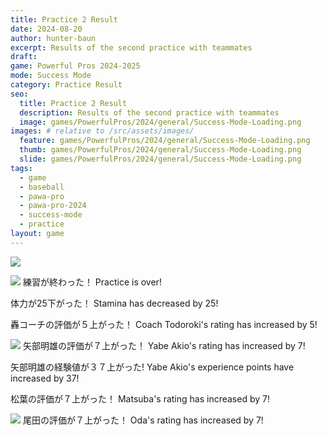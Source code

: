 ```yaml
---
title: Practice 2 Result
date: 2024-08-20
author: hunter-baun
excerpt: Results of the second practice with teammates
draft: 
game: Powerful Pros 2024-2025
mode: Success Mode
category: Practice Result
seo:
  title: Practice 2 Result
  description: Results of the second practice with teammates
  image: games/PowerfulPros/2024/general/Success-Mode-Loading.png
images: # relative to /src/assets/images/
  feature: games/PowerfulPros/2024/general/Success-Mode-Loading.png
  thumb: games/PowerfulPros/2024/general/Success-Mode-Loading.png
  slide: games/PowerfulPros/2024/general/Success-Mode-Loading.png
tags:
  - game
  - baseball
  - pawa-pro
  - pawa-pro-2024
  - success-mode
  - practice
layout: game
---
```


![](/assets/images/games/PowerfulPros/2024/SuccessMode/Play/Practices/2/1.png)

![](/assets/images/games/PowerfulPros/2024/SuccessMode/Play/Practices/2/3.png)
練習が終わった！
Practice is over!

体力が25下がった！
Stamina has decreased by 25!

轟コーチの評価が５上がった！
Coach Todoroki's rating has increased by 5!

![](/assets/images/games/PowerfulPros/2024/SuccessMode/Play/Practices/2/4.png)
矢部明雄の評価が７上がった！
Yabe Akio's rating has increased by 7!

矢部明雄の経験値が３７上がった!
Yabe Akio's experience points have increased by 37!

松葉の評価が７上がった！
Matsuba's rating has increased by 7!

![](/assets/images/games/PowerfulPros/2024/SuccessMode/Play/Practices/2/5.png)
尾田の評価が７上がった！
Oda's rating has increased by 7!